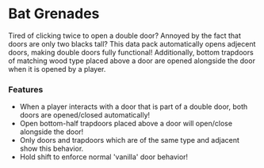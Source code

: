 # Bat Grenades<!--$headerTitle--><!--$pmc:delete-->

Tired of clicking twice to open a double door? Annoyed by the fact that doors are only two blacks tall? This data pack automatically opens adjecent doors, making double doors fully functional! Additionally, bottom trapdoors of matching wood type placed above a door are opened alongside the door when it is opened by a player. <!--$pmc:headerSize-->

### Features
- When a player interacts with a door that is part of a double door, both doors are opened/closed automatically!
- Open bottom-half trapdoors placed above a door will open/close alongside the door!
- Only doors and trapdoors which are of the same type and adjacent show this behavior.
- Hold shift to enforce normal 'vanilla' door behavior!
